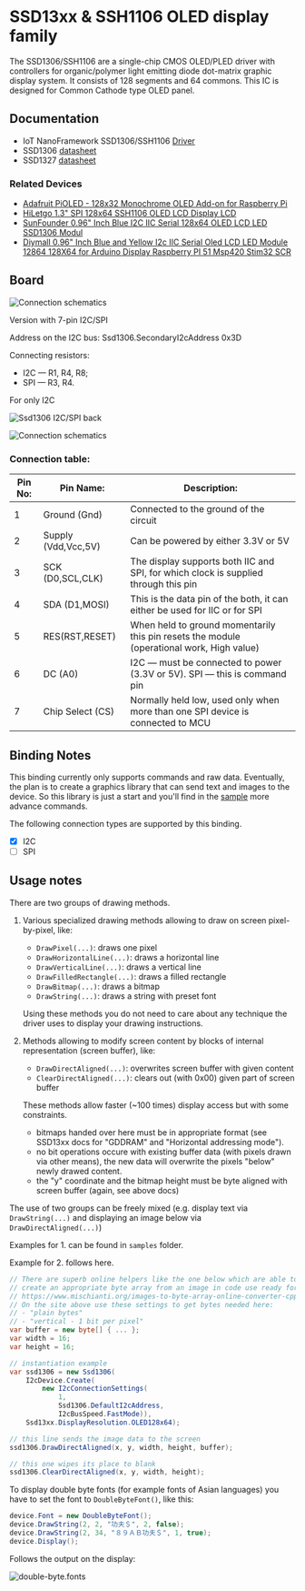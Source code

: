 # SSD13xx & SSH1106 OLED display family

The SSD1306/SSH1106 are a single-chip CMOS OLED/PLED driver with controllers for organic/polymer light emitting diode dot-matrix graphic display system. It consists of 128 segments and 64 commons. This IC is designed for Common Cathode type OLED panel.

## Documentation

- IoT NanoFramework SSD1306/SSH1106 [Driver](https://github.com/nanoframework/nanoFramework.IoT.Device)
- SSD1306 [datasheet](https://cdn-shop.adafruit.com/datasheets/SSD1306.pdf)
- SSD1327 [datasheet](https://github.com/SeeedDocument/Grove_OLED_1.12/raw/master/resources/SSD1327_datasheet.pdf)

### Related Devices

- [Adafruit PiOLED - 128x32 Monochrome OLED Add-on for Raspberry Pi](https://www.adafruit.com/product/3527)
- [HiLetgo 1.3" SPI 128x64 SSH1106 OLED LCD Display LCD](https://www.amazon.com/HiLetgo-128x64-SSH1106-Display-Arduino/dp/B01N1LZT8L/ref=sr_1_2?crid=C88G1YX0AN3Q&dchild=1&keywords=ssh1106&qid=1634064423&sr=8-2)
- [SunFounder 0.96" Inch Blue I2C IIC Serial 128x64 OLED LCD LED SSD1306 Modul](https://www.amazon.com/SunFounder-SSD1306-Arduino-Raspberry-Display/dp/B014KUB1SA)
- [Diymall 0.96" Inch Blue and Yellow I2c IIC Serial Oled LCD LED Module 12864 128X64 for Arduino Display Raspberry PI 51 Msp420 Stim32 SCR](https://www.amazon.com/Diymall-Yellow-Arduino-Display-Raspberry/dp/B00O2LLT30)

## Board

![Connection schematics](./Ssd1306_I2c_PiOled.png)

Version with 7-pin I2C/SPI

Address on the I2C bus: Ssd1306.SecondaryI2cAddress 0x3D

Connecting resistors:
- I2C — R1, R4, R8;
- SPI — R3, R4.

For only I2C

![Ssd1306 I2C/SPI back](https://raw.githubusercontent.com/nanoframework/nanoFramework.IoT.Device/develop/devices/Ssd13xx/Ssd1306_I2C_SPI_back.jpg)

![Connection schematics](https://raw.githubusercontent.com/nanoframework/nanoFramework.IoT.Device/develop/devices/Ssd13xx/Ssd1306_OLED_128x64_I2C_SPI.png)

### Connection table:

| Pin No: | Pin Name: | Description: |
| ------------ | ------------ | ------------ |
| 1 | Ground (Gnd) | Connected to the ground of the circuit |
| 2 | Supply (Vdd,Vcc,5V) | Can be powered by either 3.3V or 5V |
| 3 | SCK (D0,SCL,CLK) | The display supports both IIC and SPI, for which clock is supplied through this pin |
| 4 | SDA (D1,MOSI) | This is the data pin of the both, it can either be used for IIC or for SPI |
| 5 | RES(RST,RESET) | When held to ground momentarily this pin resets the module (operational work, High value) |
| 6 | DC (A0) | I2C — must be connected to power (3.3V or 5V). SPI — this is command pin |
| 7 | Chip Select (CS) | Normally held low, used only when more than one SPI device is connected to MCU |

## Binding Notes

This binding currently only supports commands and raw data.  Eventually, the plan is to create a graphics library that can send text and images to the device. So this library is just a start and you'll find in the [sample](./samples) more advance commands.

The following connection types are supported by this binding.

- [X] I2C
- [ ] SPI

## Usage notes

There are two groups of drawing methods.

1. Various specialized drawing methods allowing to draw on screen pixel-by-pixel, like:
    - ````DrawPixel(...)````: draws one pixel
    - ````DrawHorizontalLine(...)````: draws a horizontal line
    - ````DrawVerticalLine(...)````: draws a vertical line
    - ````DrawFilledRectangle(...)````: draws a filled rectangle
    - ````DrawBitmap(...)````: draws a bitmap
    - ````DrawString(...)````: draws a string with preset font
    
    Using these methods you do not need to care about any technique the driver uses to display 
    your drawing instructions.
   
2. Methods allowing to modify screen content by blocks of internal representation (screen buffer), like:
    - ````DrawDirectAligned(...)````: overwrites screen buffer with given content
    - ````ClearDirectAligned(...)````: clears out (with 0x00) given part of screen buffer
    
    These methods allow faster (~100 times) display access but with some constraints. 
    - bitmaps handed over here must be in appropriate format (see SSD13xx docs for "GDDRAM" and "Horizontal addressing mode").
    - no bit operations occure with existing buffer data (with pixels drawn via other means), the new data will overwrite the pixels "below" newly drawed content.
    - the "y" coordinate and the bitmap height must be byte aligned with screen buffer (again, see above docs)

The use of two groups can be freely mixed (e.g. display text via ````DrawString(...)```` and displaying an image below via ````DrawDirectAligned(...)````)

Examples for 1. can be found in ````samples```` folder.

Example for 2. follows here.

````csharp
// There are superb online helpers like the one below which are able to
// create an appropriate byte array from an image in code use ready format.
// https://www.mischianti.org/images-to-byte-array-online-converter-cpp-arduino/
// On the site above use these settings to get bytes needed here:
// - "plain bytes"
// - "vertical - 1 bit per pixel"
var buffer = new byte[] { ... }; 
var width = 16;
var height = 16;

// instantiation example
var ssd1306 = new Ssd1306(
    I2cDevice.Create(
        new I2cConnectionSettings(
            1, 
            Ssd1306.DefaultI2cAddress, 
            I2cBusSpeed.FastMode)), 
    Ssd13xx.DisplayResolution.OLED128x64);

// this line sends the image data to the screen
ssd1306.DrawDirectAligned(x, y, width, height, buffer);

// this one wipes its place to blank
ssd1306.ClearDirectAligned(x, y, width, height);

````

To display double byte fonts (for example fonts of Asian languages) you have to set the font to `DoubleByteFont()`, like this:

```csharp
device.Font = new DoubleByteFont();
device.DrawString(2, 2, "功夫＄", 2, false);
device.DrawString(2, 34, "８９ＡＢ功夫＄", 1, true);
device.Display();
```

Follows the output on the display:

![double-byte.fonts](./display-with-double-byte-chars.jpg)
